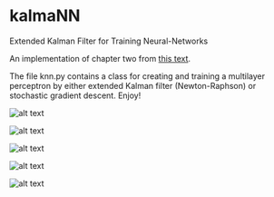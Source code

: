 # kalmaNN
Extended Kalman Filter for Training Neural-Networks

An implementation of chapter two from [this text](http://bit.ly/2oGjaMu).

The file knn.py contains a class for creating and training a multilayer perceptron by either extended Kalman filter (Newton-Raphson) or stochastic gradient descent. Enjoy!

![alt text](http://i.imgur.com/lTObwbI.png)

![alt text](http://i.imgur.com/y1qXrFU.png)

![alt text](http://i.imgur.com/pxZf36m.png)

![alt text](http://i.imgur.com/tGaiMFV.png)

![alt text](http://i.imgur.com/wSyH7QP.png)
